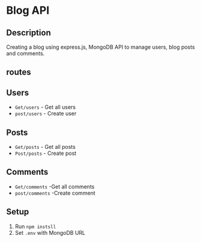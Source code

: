 # Blog API

## Description
Creating a blog using express.js, MongoDB API to manage users, blog posts and comments.

## routes

## Users 
- `Get/users` - Get all users
- `post/users` - Create user

## Posts
- `Get/posts` - Get all posts
- `Post/posts` - Create post

## Comments
- `Get/comments` -Get all comments
- `post/comments` -Create comment


## Setup
1. Run `npm instsll`
2. Set `.env` with MongoDB URL
